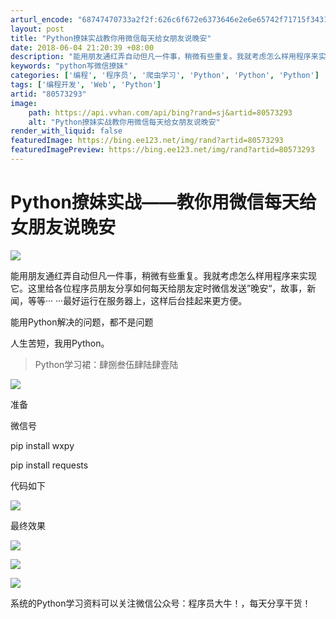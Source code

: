 ```yaml
---
arturl_encode: "68747470733a2f2f:626c6f672e6373646e2e6e65742f71715f3431353937393132:2f61727469636c652f64657461696c732f3830353733323933"
layout: post
title: "Python撩妹实战教你用微信每天给女朋友说晚安"
date: 2018-06-04 21:20:39 +08:00
description: "能用朋友通红弄自动但凡一件事，稍微有些重复。我就考虑怎么样用程序来实现它。这里给各位程序员朋友分享如"
keywords: "python写微信撩妹"
categories: ['编程', '程序员', '爬虫学习', 'Python', 'Python', 'Python']
tags: ['编程开发', 'Web', 'Python']
artid: "80573293"
image:
    path: https://api.vvhan.com/api/bing?rand=sj&artid=80573293
    alt: "Python撩妹实战教你用微信每天给女朋友说晚安"
render_with_liquid: false
featuredImage: https://bing.ee123.net/img/rand?artid=80573293
featuredImagePreview: https://bing.ee123.net/img/rand?artid=80573293
---
```


# Python撩妹实战——教你用微信每天给女朋友说晚安

![](https://i-blog.csdnimg.cn/blog_migrate/c8b2a4e124f4a83f8d275beca4e2f88e.png)

能用朋友通红弄自动但凡一件事，稍微有些重复。我就考虑怎么样用程序来实现它。这里给各位程序员朋友分享如何每天给朋友定时微信发送”晚安“，故事，新闻，等等··· ···最好运行在服务器上，这样后台挂起来更方便。

能用Python解决的问题，都不是问题

人生苦短，我用Python。

> Python学习裙：肆捌叁伍肆陆肆壹陆

![](https://i-blog.csdnimg.cn/blog_migrate/13e1e88838ed4c310442c31f00c24880.webp?x-image-process=image/format,png)

准备

微信号

pip install wxpy

pip install requests

代码如下

![](https://i-blog.csdnimg.cn/blog_migrate/01513e36f333532ce835affa16880117.webp?x-image-process=image/format,png)

最终效果

![](https://i-blog.csdnimg.cn/blog_migrate/5521f805013e571ca623a1e848e1eb35.webp?x-image-process=image/format,png)

![](https://i-blog.csdnimg.cn/blog_migrate/b34bf0076f40de69cd60bbcca03e3776.webp?x-image-process=image/format,png)

![](https://i-blog.csdnimg.cn/blog_migrate/37465422d265422eb756c7ac537011f6.png)

系统的Python学习资料可以关注微信公众号：程序员大牛！，每天分享干货！
